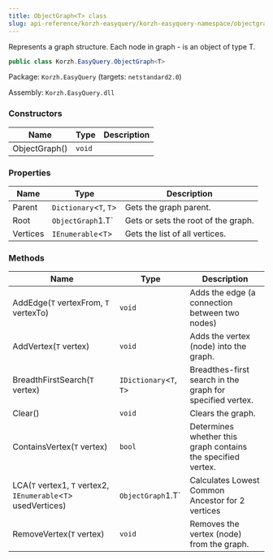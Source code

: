 ```yaml
---
title: ObjectGraph<T> class
slug: api-reference/korzh-easyquery/korzh-easyquery-namespace/objectgraph-t--class
---
```

Represents a graph structure. Each node in graph - is an object of type T.
```csharp
public class Korzh.EasyQuery.ObjectGraph<T>

```
Package: `Korzh.EasyQuery` (targets: `netstandard2.0`)

Assembly: `Korzh.EasyQuery.dll`

### Constructors

| Name | Type | Description | 
| --- | --- | --- | 
| ObjectGraph() | `void` |  | 


### Properties

| Name | Type | Description | 
| --- | --- | --- | 
| Parent | `Dictionary`&lt;`T`, `T`&gt; | Gets the graph parent. | 
| Root | `ObjectGraph`1.T` | Gets or sets the root of the graph. | 
| Vertices | `IEnumerable`&lt;`T`&gt; | Gets the list of all vertices. | 


### Methods

| Name | Type | Description | 
| --- | --- | --- | 
| AddEdge(`T` vertexFrom, `T` vertexTo) | `void` | Adds the edge (a connection between two nodes) | 
| AddVertex(`T` vertex) | `void` | Adds the vertex (node) into the graph. | 
| BreadthFirstSearch(`T` vertex) | `IDictionary`&lt;`T`, `T`&gt; | Breadthes-first search in the graph for specified vertex. | 
| Clear() | `void` | Clears the graph. | 
| ContainsVertex(`T` vertex) | `bool` | Determines whether this graph contains the specified vertex. | 
| LCA(`T` vertex1, `T` vertex2, `IEnumerable`&lt;`T`&gt; usedVertices) | `ObjectGraph`1.T` | Calculates Lowest Common Ancestor for 2 vertices | 
| RemoveVertex(`T` vertex) | `void` | Removes the vertex (node) from the graph. |